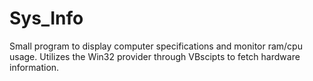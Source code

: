 # Sys_Info
Small program to display computer specifications and monitor ram/cpu usage. Utilizes the Win32 provider through VBscipts to fetch hardware information.